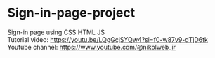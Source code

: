 # Sign-in-page-project
Sign-in page using CSS HTML JS  
Tutorial video: https://youtu.be/LQgGcjSYQw4?si=f0-w87v9-dTjD6tk  
Youtube channel: https://www.youtube.com/@nikolweb_ir
